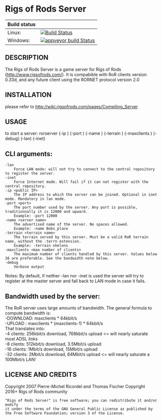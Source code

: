 # Rigs of Rods Server 

|  Build status 	|                                                                                                                                                                         	|
|---------------	|-------------------------------------------------------------------------------------------------------------------------------------------------------------------------	|
| Linux:        	| [![Build Status](https://travis-ci.org/RigsOfRods/ror-server.png?branch=master)](https://travis-ci.org/RigsOfRods/ror-server)                                           	|
| Windows:      	| [![appveyor build Status](https://ci.appveyor.com/api/projects/status/github/RigsOfRods/ror-server?svg=true)](https://ci.appveyor.com/project/AnotherFoxGuy/ror-server) 	|

## DESCRIPTION

The Rigs of Rods Server is a game server for Rigs of Rods (http://www.rigsofrods.com/).
It is compabible with RoR clients version 0.33d, and any future client using the RORNET protocol version 2.0

## INSTALLATION

please refer to http://wiki.rigsofrods.com/pages/Compiling_Server

## USAGE

to start a server:
rorserver (-ip <public IP>) (-port <port>) (-name <server name>) (-terrain <terrain name>) (-maxclients <max number of clients>) (-debug) (-lan) (-inet)

## CLI arguments:
```
-lan
	Force LAN mode: will not try to connect to the central repository to register the server.
-inet
	Force Internet mode. Will fail if it can not register with the central repository.
-ip <public IP>
	The IP address to which the server can be joined. Optional in inet mode. Mandatory in lan mode.
-port <port>
	The port number used by the server. Any port is possible, traditionnally it is 12000 and upward.
	Example: -port 12000
-name <server name>
	The advertised name of the server. No spaces allowed.
	Example: -name Bobs_place
-terrain <terrain name>
	The terrain served by this server. Must be a valid RoR terrain name, without the .terrn extension.
	Example: -terrain nhelens
-maxclients <max number of clients>
	The maximum number of clients handled by this server. Values below 16 are preferable. See the bandwidth note below.
-debug
	Verbose output
```

Notes:
By default, if neither -lan nor -inet is used the server will try to register at the master server and fall back to LAN mode in case it fails.

## Bandwidth used by the server:
The RoR server uses large amounts of bandwidth. The general formula to compute bandwidth is:  
-DOWNLOAD: maxclients * 64kbit/s  
-UPLOAD  : maxclients * (maxclients-1) * 64kbit/s  
That translates into:  
-4 clients: 256kbit/s download, 768kbit/s upload <= will nearly saturate most ADSL links  
-8 clients: 512kbit/s download, 3.5Mbit/s upload  
-16 clients:  1Mbit/s download,  15Mbit/s upload  
-32 clients:  2Mbit/s download,  64Mbit/s upload <= will nearly saturate a 100Mbit/s LAN!

## LICENSE AND CREDITS

Copyright 2007  Pierre-Michel Ricordel and Thomas Fischer
Copyright 2016+ Rigs of Rods community

```
"Rigs of Rods Server" is free software; you can redistribute it and/or modify
it under the terms of the GNU General Public License as published by
the Free Software Foundation; version 3 of the License.
```

